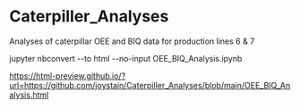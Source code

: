 # Caterpiller_Analyses
Analyses of caterpillar OEE and BIQ data for production lines 6 &amp; 7

jupyter nbconvert --to html --no-input OEE_BIQ_Analysis.ipynb

https://html-preview.github.io/?url=https://github.com/joystain/Caterpiller_Analyses/blob/main/OEE_BIQ_Analysis.html